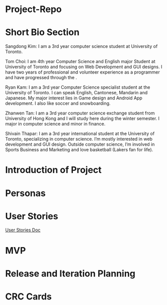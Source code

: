 # Project-Repo
# Short Bio Section

Sangdong Kim: I am a 3rd year computer science student at University of Toronto.

Tom Choi: I am 4th year Computer Science and English major Student at University of Toronto and focusing on Web Development and GUI designs. I have two years of professional and volunteer experience as a programmer and have progressed through the . 

Ryan Kam: I am a 3rd year Computer Science specialist student at the University of Toronto. I can speak English, Cantonese, Mandarin and Japanese. My major interest lies in Game design and Android App development. I also like soccer and snowboarding.

Zhanwen Tan: I am a 3rd year computer science exchange student from University of Hong Kong and I will study here during the winter semester. I major in computer science and minor in finance. 

Shivain Thapar: I am a 3rd year international student at the University of Toronto, specializing in computer science. I’m mostly interested in web development and GUI design. Outside computer science, I’m involved in Sports Business and Marketing and love basketball (Lakers fan for life).

# Introduction of Project



# Personas

# User Stories
[User Stories Doc](Phase1/user_stories.md)
# MVP

# Release and Iteration Planning

# CRC Cards

#

